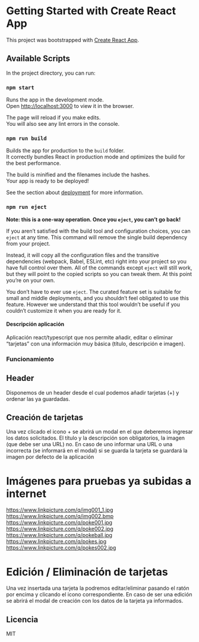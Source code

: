 # Getting Started with Create React App

This project was bootstrapped with [Create React App](https://github.com/facebook/create-react-app).

## Available Scripts

In the project directory, you can run:

### `npm start`

Runs the app in the development mode.\
Open [http://localhost:3000](http://localhost:3000) to view it in the browser.

The page will reload if you make edits.\
You will also see any lint errors in the console.

### `npm run build`

Builds the app for production to the `build` folder.\
It correctly bundles React in production mode and optimizes the build for the best performance.

The build is minified and the filenames include the hashes.\
Your app is ready to be deployed!

See the section about [deployment](https://facebook.github.io/create-react-app/docs/deployment) for more information.

### `npm run eject`

**Note: this is a one-way operation. Once you `eject`, you can’t go back!**

If you aren’t satisfied with the build tool and configuration choices, you can `eject` at any time. This command will remove the single build dependency from your project.

Instead, it will copy all the configuration files and the transitive dependencies (webpack, Babel, ESLint, etc) right into your project so you have full control over them. All of the commands except `eject` will still work, but they will point to the copied scripts so you can tweak them. At this point you’re on your own.

You don’t have to ever use `eject`. The curated feature set is suitable for small and middle deployments, and you shouldn’t feel obligated to use this feature. However we understand that this tool wouldn’t be useful if you couldn’t customize it when you are ready for it.


#### Descripción aplicación

Aplicación react/typescript que nos permite añadir, editar o eliminar “tarjetas” con una información muy básica (título,  descripción e imagen).

### Funcionamiento

## Header

Disponemos de un header desde el cual podemos añadir tarjetas (+) y ordenar las ya guardadas.

## Creación de tarjetas

Una vez clicado el icono + se abrirá un modal en el que deberemos ingresar los datos solicitados. El título y la descripción son obligatorios, la imagen (que debe ser una URL) no. En caso de uno informar una URL o una incorrecta (se informará en el modal) si se guarda la tarjeta se guardará la imagen por defecto de la aplicación

# Imágenes para pruebas ya subidas a internet

https://www.linkpicture.com/q/img001_1.jpg
https://www.linkpicture.com/q/img002.bmp
https://www.linkpicture.com/q/poke001.jpg
https://www.linkpicture.com/q/poke002.jpg
https://www.linkpicture.com/q/pokeball.jpg
https://www.linkpicture.com/q/pokes.jpg
https://www.linkpicture.com/q/pokes002.jpg

# Edición / Eliminación de tarjetas

Una vez insertada una tarjeta la podremos editar/eliminar pasando el ratón por encima y clicando el icono correspondiente.
En caso de ser una edición se abrirá el modal de creación con los datos de la tarjeta ya informados.

## Licencia

MIT
